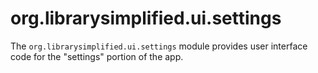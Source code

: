 org.librarysimplified.ui.settings
===

The `org.librarysimplified.ui.settings` module provides user interface
code for the "settings" portion of the app.
